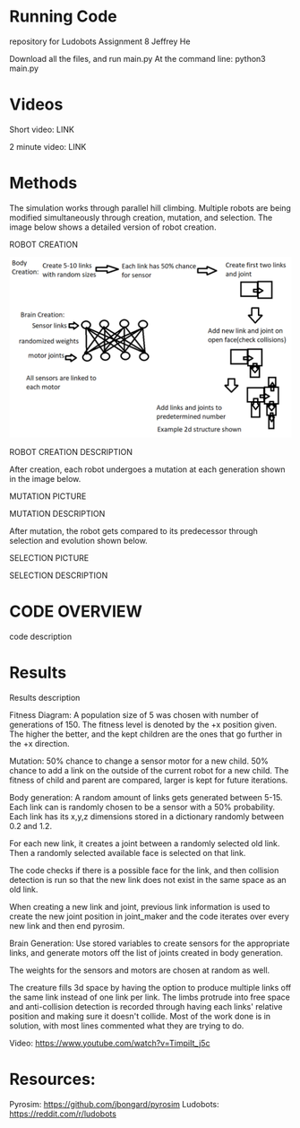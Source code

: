 # Running Code
repository for Ludobots Assignment 8
Jeffrey He

Download all the files, and run main.py
At the command line: python3 main.py

# Videos

Short video: LINK

2 minute video: LINK

# Methods
The simulation works through parallel hill climbing. Multiple robots are being modified simultaneously through creation, mutation, and selection. The image below shows a detailed version of robot creation.

ROBOT CREATION

![My Image](create_brain_body_diagram.png)

ROBOT CREATION DESCRIPTION

After creation, each robot undergoes a mutation at each generation shown in the image below.

MUTATION PICTURE

MUTATION DESCRIPTION

After mutation, the robot gets compared to its predecessor through selection and evolution shown below.

SELECTION PICTURE

SELECTION DESCRIPTION

# CODE OVERVIEW

code description

# Results

Results description

Fitness Diagram:
A population size of 5 was chosen with number of generations of 150. The fitness level is denoted by the +x position given. The higher the better, and the kept children are the ones that go further in the +x direction.

Mutation:
50% chance to change a sensor motor for a new child.
50% chance to add a link on the outside of the current robot for a new child.
The fitness of child and parent are compared, larger is kept for future iterations.

Body generation:
A random amount of links gets generated between 5-15.
Each link can is randomly chosen to be a sensor with a 50% probability.
Each link has its x,y,z dimensions stored in a dictionary randomly between 0.2 and 1.2.

For each new link, it creates a joint between a randomly selected old link. Then a randomly selected available face is selected on that link.

The code checks if there is a possible face for the link, and then collision detection is run so that the new link does not exist in the same space as an old link.

When creating a new link and joint, previous link information is used to create the new joint position in joint_maker and the code iterates over every new link and then end pyrosim.


Brain Generation:
Use stored variables to create sensors for the appropriate links, and generate motors off the list of joints created in body generation.

The weights for the sensors and motors are chosen at random as well.


The creature fills 3d space by having the option to produce multiple links off the same link instead of one link per link. The limbs protrude into free space and anti-collision detection is recorded through having each links' relative position and making sure it doesn't collide.
Most of the work done is in solution, with most lines commented what they are trying to do.

Video: https://www.youtube.com/watch?v=TimpiIt_j5c

# Resources:
Pyrosim: https://github.com/jbongard/pyrosim
Ludobots: https://reddit.com/r/ludobots
